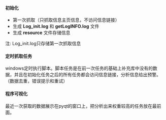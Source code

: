 #### 初始化
- 第一次抓取（只抓取信息主页信息，不访问信息链接）
- 生成 **Log_init.log** 和 **getLogINFO.log** 文件
- 生成 **resource** 文件存储信息

注: Log_init.log只存储第一次抓取信息

#### 定时抓取任务
windows定时执行脚本。脚本任务是在前一次任务的基础上补充库中没有的数据，并且在初始化任务之后的所有任务都会访问信息链接，分析信息给出预警。
（数据去重，错误提示和重试）

#### 程序可视化
最近一次获取的数据展示在pyqt的窗口上，把分析出来权重较高的任务放在最前面。
